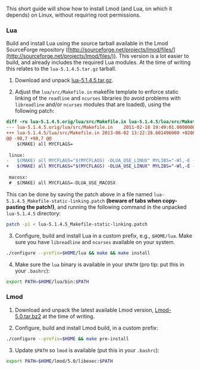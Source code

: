This short guide will show how to install Lmod (and Lua, on which it depends) on Linux, without requiring root permissions.


### Lua

Build and install Lua using the source tarball available in the Lmod SourceForge repository ([http://sourceforge.net/projects/lmod/files/](http://sourceforge.net/projects/lmod/files/)). This version is a lot easier to build, and already includes the required Lua modules. At the time of writing this relates to the `lua-5.1.4.5.tar.gz` tarball.

1. Download and unpack [lua-5.1.4.5.tar.gz](http://sourceforge.net/projects/lmod/files/lua-5.1.4.5.tar.gz/download).

2. Adjust the `lua/src/Makefile.in` makefile template to enforce static linking of the `readline` and `ncurses` libraries (to avoid problems with `libreadline` and/or `ncurses` modules that are loaded), using the following patch:
```diff
diff -ru lua-5.1.4.5.orig/lua/src/Makefile.in lua-5.1.4.5/lua/src/Makefile.in
--- lua-5.1.4.5.orig/lua/src/Makefile.in	2011-02-18 19:49:01.000000000 +0100
+++ lua-5.1.4.5/lua/src/Makefile.in	2013-06-02 13:22:28.601496000 +0200
@@ -98,7 +98,7 @@
 	$(MAKE) all MYCFLAGS=
 
 linux:
-	$(MAKE) all MYCFLAGS="$(MYCFLAGS) -DLUA_USE_LINUX" MYLIBS="-Wl,-E -ldl @LIBS@ -lncurses"
+	$(MAKE) all MYCFLAGS="$(MYCFLAGS) -DLUA_USE_LINUX" MYLIBS="-Wl,-E -ldl -Wl,-Bstatic @LIBS@ -lncurses -Wl,-Bdynamic"
 
 macosx:
 #	$(MAKE) all MYCFLAGS=-DLUA_USE_MACOSX
```
This can be done by saving the patch above in a file named `lua-5.1.4.5_Makefile-static-linking.patch` **(beware of tabs when copy-pasting the patch!)**, and running the following command in the unpacked `lua-5.1.4.5` directory:
```bash
patch -p1 < lua-5.1.4.5_Makefile-static-linking.patch
```


3. Configure, build and install Lua in a custom prefix, e.g., `$HOME/lua`. Make sure you have `libreadline` and `ncurses` available on your system.
```bash
./configure --prefix=$HOME/lua && make && make install
```

4. Make sure the `lua` binary is available in your `$PATH` (pro tip: put this in your `.bashrc`):
```bash
export PATH=$HOME/lua/bin:$PATH
```

### Lmod

1. Download and unpack the latest available Lmod version, [Lmod-5.0.tar.bz2](http://sourceforge.net/projects/lmod/files/Lmod-5.0.tar.bz2/download) at the time of writing.

2. Configure, build and install Lmod build, in a custom prefix:
```bash
./configure --prefix=$HOME && make pre-install
```

3. Update `$PATH` so `lmod` is available (put this in your `.bashrc`):
```bash
export PATH=$HOME/lmod/5.0/libexec:$PATH
```